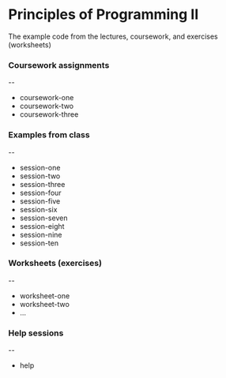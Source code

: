 # Principles of Programming II

The example code from the lectures, coursework, and exercises (worksheets)

### Coursework assignments
--

+ coursework-one
+ coursework-two
+ coursework-three

### Examples from class
--

+ session-one
+ session-two
+ session-three
+ session-four
+ session-five
+ session-six
+ session-seven
+ session-eight
+ session-nine
+ session-ten

### Worksheets (exercises)
--

+ worksheet-one
+ worksheet-two
+ ...

### Help sessions
--

+ help
